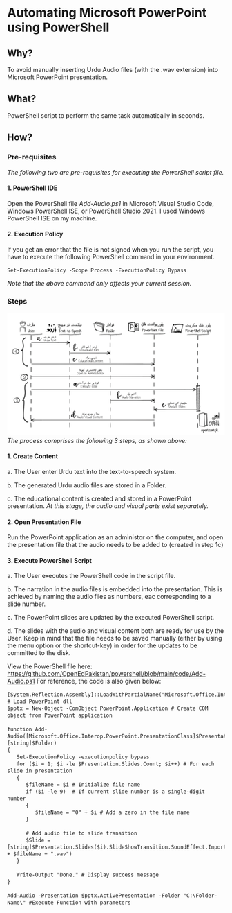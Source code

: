 # Automating Microsoft PowerPoint using PowerShell
## Why?
To avoid manually inserting Urdu Audio files (with the .wav extension) into Microsoft PowerPoint presentation.
## What?
PowerShell script to perform the same task automatically in seconds.
## How?
### Pre-requisites
*The following two are pre-requisites for executing the PowerShell script file.*
#### 1. PowerShell IDE
Open the PowerShell file _Add-Audio.ps1_ in Microsoft Visual Studio Code, Windows PowerShell ISE, or PowerShell Studio 2021. I used Windows PowerShell ISE on my machine.
#### 2. Execution Policy
If you get an error that the file is not signed when you run the script, you have to execute the following PowerShell command in your environment.
```
Set-ExecutionPolicy -Scope Process -ExecutionPolicy Bypass
```
*Note that the above command only affects your current session.*
### Steps
![PowerPoiny Automation](../files/PowerShell-PowerPoint-STD.png)
*The process comprises the following 3 steps, as shown above:*
#### 1. Create Content
a. The User enter Urdu text into the text-to-speech system.

b. The generated Urdu audio files are stored in a Folder.

c. The educational content is created and stored in a PowerPoint presentation.
*At this stage, the audio and visual parts exist separately.*
#### 2. Open Presentation File
Run the PowerPoint application as an administor on the computer, and open the presentation file that the audio needs to be added to (created in step 1c)
#### 3. Execute PowerShell Script
a. The User executes the PowerShell code in the script file.

b. The narration in the audio files is embedded into the presentation. This is achieved by naming the audio files as numbers, eac corresponding to a slide number.

c. The PowerPoint slides are updated by the executed PowerShell script.

d. The slides with the audio and visual content both are ready for use by the User. Keep in mind that the file needs to be saved manually (either by using the menu option or the shortcut-key) in order for the updates to be committed to the disk.

View the PowerShell file here: https://github.com/OpenEdPakistan/powershell/blob/main/code/Add-Audio.ps1
For reference, the code is also given below:
```
[System.Reflection.Assembly]::LoadWithPartialName("Microsoft.Office.Interop.PowerPoint") # Load PowerPoint dll
$pptx = New-Object -ComObject PowerPoint.Application # Create COM object from PowerPoint application

function Add-Audio([Microsoft.Office.Interop.PowerPoint.PresentationClass]$Presentation, [string]$Folder)
{
   Set-ExecutionPolicy -executionpolicy bypass
   for ($i = 1; $i -le $Presentation.Slides.Count; $i++) # For each slide in presentation
   {
      $fileName = $i # Initialize file name
      if ($i -le 9)  # If current slide number is a single-digit number
      {
         $fileName = "0" + $i # Add a zero in the file name
      }
	
      # Add audio file to slide transition
      $Slide = [string]$Presentation.Slides($i).SlideShowTransition.SoundEffect.ImportFromFile($Folder + $fileName + ".wav")
   }

   Write-Output "Done." # Display success message
}

Add-Audio -Presentation $pptx.ActivePresentation -Folder "C:\Folder-Name\" #Execute Function with parameters
```
